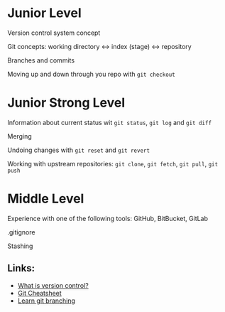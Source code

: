 # Junior Level
Version control system concept

Git concepts: working directory <-> index (stage) <-> repository

Branches and commits

Moving up and down through you repo with `git checkout`


# Junior Strong Level
Information about current status wit `git status`, `git log` and `git diff`

Merging

Undoing changes with `git reset` and `git revert`

Working with upstream repositories: `git clone`, `git fetch`, `git pull`, `git push`


# Middle Level
Experience with one of the following tools: GitHub, BitBucket, GitLab

.gitignore

Stashing


## Links:
* [What is version control?](https://www.atlassian.com/git/tutorials/what-is-version-control) 
* [Git Cheatsheet](https://ndpsoftware.com/git-cheatsheet.html)
* [Learn git branching](https://learngitbranching.js.org/) 